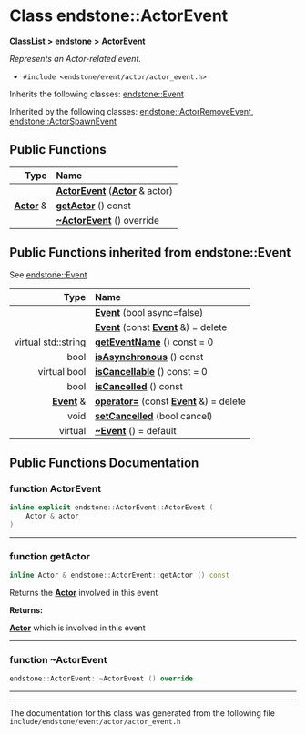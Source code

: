 

# Class endstone::ActorEvent



[**ClassList**](annotated.md) **>** [**endstone**](namespaceendstone.md) **>** [**ActorEvent**](classendstone_1_1ActorEvent.md)



_Represents an Actor-related event._ 

* `#include <endstone/event/actor/actor_event.h>`



Inherits the following classes: [endstone::Event](classendstone_1_1Event.md)


Inherited by the following classes: [endstone::ActorRemoveEvent](classendstone_1_1ActorRemoveEvent.md),  [endstone::ActorSpawnEvent](classendstone_1_1ActorSpawnEvent.md)




















































## Public Functions

| Type | Name |
| ---: | :--- |
|   | [**ActorEvent**](#function-actorevent) ([**Actor**](classendstone_1_1Actor.md) & actor) <br> |
|  [**Actor**](classendstone_1_1Actor.md) & | [**getActor**](#function-getactor) () const<br> |
|   | [**~ActorEvent**](#function-actorevent) () override<br> |


## Public Functions inherited from endstone::Event

See [endstone::Event](classendstone_1_1Event.md)

| Type | Name |
| ---: | :--- |
|   | [**Event**](classendstone_1_1Event.md#function-event-12) (bool async=false) <br> |
|   | [**Event**](classendstone_1_1Event.md#function-event-22) (const [**Event**](classendstone_1_1Event.md) &) = delete<br> |
| virtual std::string | [**getEventName**](classendstone_1_1Event.md#function-geteventname) () const = 0<br> |
|  bool | [**isAsynchronous**](classendstone_1_1Event.md#function-isasynchronous) () const<br> |
| virtual bool | [**isCancellable**](classendstone_1_1Event.md#function-iscancellable) () const = 0<br> |
|  bool | [**isCancelled**](classendstone_1_1Event.md#function-iscancelled) () const<br> |
|  [**Event**](classendstone_1_1Event.md) & | [**operator=**](classendstone_1_1Event.md#function-operator) (const [**Event**](classendstone_1_1Event.md) &) = delete<br> |
|  void | [**setCancelled**](classendstone_1_1Event.md#function-setcancelled) (bool cancel) <br> |
| virtual  | [**~Event**](classendstone_1_1Event.md#function-event) () = default<br> |






















































## Public Functions Documentation




### function ActorEvent 

```C++
inline explicit endstone::ActorEvent::ActorEvent (
    Actor & actor
) 
```




<hr>



### function getActor 


```C++
inline Actor & endstone::ActorEvent::getActor () const
```



Returns the [**Actor**](classendstone_1_1Actor.md) involved in this event




**Returns:**

[**Actor**](classendstone_1_1Actor.md) which is involved in this event 





        

<hr>



### function ~ActorEvent 

```C++
endstone::ActorEvent::~ActorEvent () override
```




<hr>

------------------------------
The documentation for this class was generated from the following file `include/endstone/event/actor/actor_event.h`

